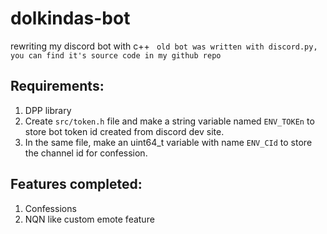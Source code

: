 # dolkindas-bot
rewriting my discord bot with c++
``` old bot was written with discord.py, you can find it's source code in my github repo```

## Requirements:
1. DPP library
2. Create `src/token.h` file and make a string variable named `ENV_TOKEn` to store bot token id created from discord dev site.
3. In the same file, make an uint64_t variable with name `ENV_CId` to store the channel id for confession.

## Features completed:
1. Confessions
2. NQN like custom emote feature